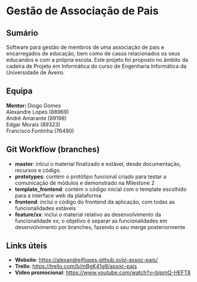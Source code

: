 # Gestão de Associação de Pais

## Sumário
Software para gestão de membros de uma associação de pais e encarregados de educação, bem como de casos relacionados os seus educandos e com a própria escola. Este projeto foi proposto no âmbito da cadeira de Projeto em Informática do curso de Engenharia Informática da Universidade de Aveiro.


## Equipa
<b>Mentor: </b> Diogo Gomes \
Alexandre Lopes (88969) \
André Amarante (89198) \
Edgar Morais (89323) \
Francisco Fontinha (76490)


## Git Workflow (branches)
- **master**: inlcui o material finalizado e estável, desde documentação, recursos e código.
- **prototypes**: contém o protótipo funcional criado para testar a comunicação de módulos e demonstrado na Milestone 2
- **template_frontend**: contém o código inicial com o template escolhido para a interface web da plataforma
- **frontend**: inclui o código do frontend da aplicação, com todas as funcionalidades estáveis
- **feature/xx**: inclui o material relativo ao desenvolvimento da funcionalidade xx; o objetivo é separar as funcionalidades em desenvolvimento por branches, fazendo o seu merge posteriormente


## Links úteis
- **Website**: https://alexandrejflopes.github.io/pi-assoc-pais/
- **Trello**: https://trello.com/b/mBgK41g9/assoc-pais
- **Vídeo promocional**: https://www.youtube.com/watch?v=bipmQ-HEFT8
